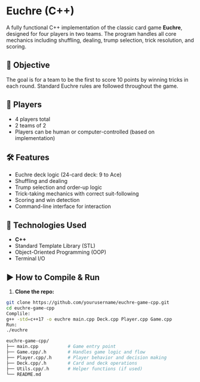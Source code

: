 # Euchre (C++)

A fully functional C++ implementation of the classic card game **Euchre**, designed for four players in two teams. The program handles all core mechanics including shuffling, dealing, trump selection, trick resolution, and scoring.

## 🎯 Objective

The goal is for a team to be the first to score 10 points by winning tricks in each round. Standard Euchre rules are followed throughout the game.

## 👥 Players

- 4 players total
- 2 teams of 2
- Players can be human or computer-controlled (based on implementation)

## 🛠 Features

- Euchre deck logic (24-card deck: 9 to Ace)
- Shuffling and dealing
- Trump selection and order-up logic
- Trick-taking mechanics with correct suit-following
- Scoring and win detection
- Command-line interface for interaction

## 🧱 Technologies Used

- **C++**
- Standard Template Library (STL)
- Object-Oriented Programming (OOP)
- Terminal I/O

## ▶️ How to Compile & Run

1. **Clone the repo:**

```bash
git clone https://github.com/yourusername/euchre-game-cpp.git
cd euchre-game-cpp
Complile:
g++ -std=c++17 -o euchre main.cpp Deck.cpp Player.cpp Game.cpp
Run:
./euchre

euchre-game-cpp/
├── main.cpp           # Game entry point
├── Game.cpp/.h        # Handles game logic and flow
├── Player.cpp/.h      # Player behavior and decision making
├── Deck.cpp/.h        # Card and deck operations
├── Utils.cpp/.h       # Helper functions (if used)
└── README.md


